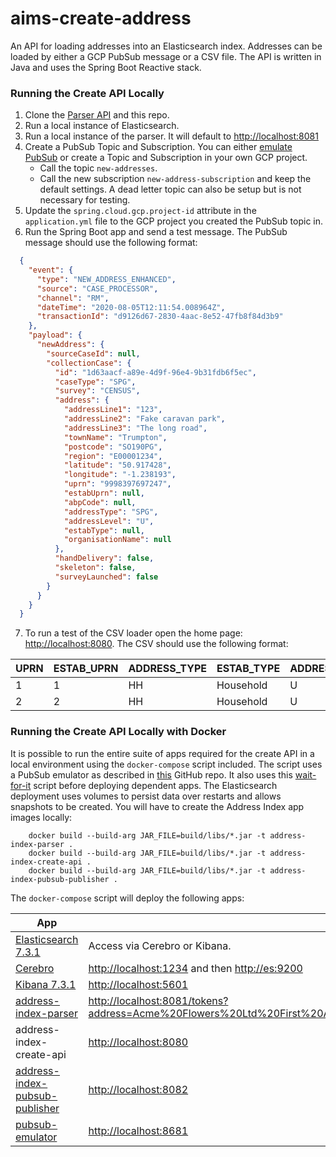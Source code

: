 # aims-create-address

An API for loading addresses into an Elasticsearch index. Addresses can be loaded by either a GCP PubSub message or a CSV file. The API is written in Java and uses the Spring Boot Reactive stack.

### Running the Create API Locally

1. Clone the [Parser API](https://github.com/ONSdigital/aims-address-parser) and this repo.
2. Run a local instance of Elasticsearch.
3. Run a local instance of the parser. It will default to <http://localhost:8081>
4. Create a PubSub Topic and Subscription. You can either [emulate PubSub](https://cloud.google.com/pubsub/docs/emulator) or create a Topic and Subscription in your own GCP project.
   - Call the topic `new-addresses`.
   - Call the new subscription `new-address-subscription` and keep the default settings. A dead letter topic can also be setup but is not necessary for testing.
5. Update the `spring.cloud.gcp.project-id` attribute in the `application.yml` file to the GCP project you created the PubSub topic in.
6. Run the Spring Boot app and send a test message. The PubSub message should use the following format:

  ```json
    {
      "event": {
        "type": "NEW_ADDRESS_ENHANCED",
        "source": "CASE_PROCESSOR",
        "channel": "RM",
        "dateTime": "2020-08-05T12:11:54.008964Z",
        "transactionId": "d9126d67-2830-4aac-8e52-47fb8f84d3b9"
      },
      "payload": {
        "newAddress": {
          "sourceCaseId": null,
          "collectionCase": {
            "id": "1d63aacf-a89e-4d9f-96e4-9b31fdb6f5ec",
            "caseType": "SPG",
            "survey": "CENSUS",
            "address": {
              "addressLine1": "123",
              "addressLine2": "Fake caravan park",
              "addressLine3": "The long road",
              "townName": "Trumpton",
              "postcode": "SO190PG",
              "region": "E00001234",
              "latitude": "50.917428",
              "longitude": "-1.238193",
              "uprn": "9998397697247",
              "estabUprn": null,
              "abpCode": null,
              "addressType": "SPG",
              "addressLevel": "U",
              "estabType": null,
              "organisationName": null
            },
            "handDelivery": false,
            "skeleton": false,
            "surveyLaunched": false
          }
        }
      }
    }
  ```
7. To run a test of the CSV loader open the home page: <http://localhost:8080>. The CSV should use the following format:

  |UPRN|ESTAB_UPRN|ADDRESS_TYPE|ESTAB_TYPE|ADDRESS_LEVEL|ABP_CODE|ORGANISATION_NAME|ADDRESS_LINE1|ADDRESS_LINE2|ADDRESS_LINE3|TOWN_NAME|POSTCODE|LATITUDE|LONGITUDE|OA|LSOA|MSOA|LAD|REGION|HTC_WILLINGNESS|HTC_DIGITAL|TREATMENT_CODE|FIELDCOORDINATOR_ID|FIELDOFFICER_ID|CE_EXPECTED_CAPACITY|CE_SECURE|PRINT_BATCH|
  |---|---|---|---|---|---|---|---|---|---|---|---|---|---|---|---|---|---|---|---|---|---|---|---|---|---|---|
  |1|1|HH|Household|U|RD03||56 Some Avenue|||Townbury|AB12 3CD|51.4732839|-2.5219149|E00073888|E01014624|E02003029|E06000023|E12000009|2|2|HH_LFNR1E|TWH1-HA||0|1||
  |2|2|HH|Household|U|RD04||8 Some Street|||Townbury|AB12 3CD|51.4694158|-2.563189|E00073597|E01014569|E02006890|E06000023|E12000009|4|2|HH_LFNR2E|TWH1-HA||0|0||

### Running the Create API Locally with Docker

It is possible to run the entire suite of apps required for the create API in a local environment using the `docker-compose` script included.
The script uses a PubSub emulator as described in [this](https://github.com/marcelcorso/gcloud-pubsub-emulator) GitHub repo. It also uses this [wait-for-it](https://github.com/vishnubob/wait-for-it) script before deploying dependent apps. The Elasticsearch deployment uses volumes to persist data over restarts and allows snapshots to be created. You will have to create the Address Index app images locally:

```
	docker build --build-arg JAR_FILE=build/libs/*.jar -t address-index-parser .
	docker build --build-arg JAR_FILE=build/libs/*.jar -t address-index-create-api .
	docker build --build-arg JAR_FILE=build/libs/*.jar -t address-index-pubsub-publisher .
```
The `docker-compose` script will deploy the following apps:

|App|Access|
|---|---|
|[Elasticsearch 7.3.1](https://www.elastic.co/guide/en/elasticsearch/reference/7.3/release-notes-7.3.1.html)|Access via Cerebro or Kibana.|
|[Cerebro](https://github.com/lmenezes/cerebro)|<http://localhost:1234> and then <http://es:9200>|
|[Kibana 7.3.1](https://www.elastic.co/guide/en/kibana/7.3/release-notes-7.3.1.html)|<http://localhost:5601>|
|[address-index-parser](https://github.com/ONSdigital/aims-address-parser)|<http://localhost:8081/tokens?address=Acme%20Flowers%20Ltd%20First%20And%20Second%20Floor%20Flat%2039b%20Cranbrook%20Road%20Windleybury%20GU166DE>|
|address-index-create-api|<http://localhost:8080>|
|[address-index-pubsub-publisher](https://github.com/ONSdigital/aims-pubsub-publisher)|<http://localhost:8082>|
|[pubsub-emulator](https://github.com/marcelcorso/gcloud-pubsub-emulator)|<http://localhost:8681>|
